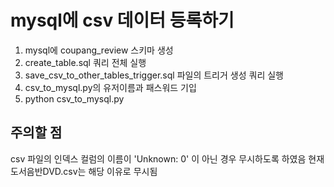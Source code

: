 # mysql에 csv 데이터 등록하기

1. mysql에 coupang_review 스키마 생성
2. create_table.sql 쿼리 전체 실행
3. save_csv_to_other_tables_trigger.sql 파일의 트리거 생성 쿼리 실행
4. csv_to_mysql.py의 유저이름과 패스워드 기입
5. python csv_to_mysql.py

## 주의할 점

csv 파일의 인덱스 컬럼의 이름이 'Unknown: 0' 이 아닌 경우 무시하도록 하였음
현재 도서음반DVD.csv는 해당 이유로 무시됨
